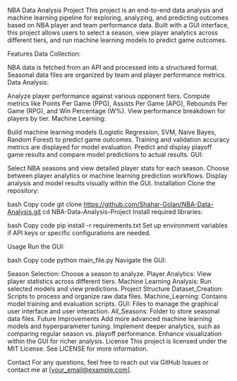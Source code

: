 NBA Data Analysis Project
This project is an end-to-end data analysis and machine learning pipeline for exploring, analyzing, and predicting outcomes based on NBA player and team performance data. Built with a GUI interface, this project allows users to select a season, view player analytics across different tiers, and run machine learning models to predict game outcomes.

Features
Data Collection:

NBA data is fetched from an API and processed into a structured format.
Seasonal data files are organized by team and player performance metrics.
Data Analysis:

Analyze player performance against various opponent tiers.
Compute metrics like Points Per Game (PPG), Assists Per Game (APG), Rebounds Per Game (RPG), and Win Percentage (W%).
View performance breakdown for players by tier.
Machine Learning:

Build machine learning models (Logistic Regression, SVM, Naive Bayes, Random Forest) to predict game outcomes.
Training and validation accuracy metrics are displayed for model evaluation.
Predict and display playoff game results and compare model predictions to actual results.
GUI:

Select NBA seasons and view detailed player stats for each season.
Choose between player analytics or machine learning prediction workflows.
Display analysis and model results visually within the GUI.
Installation
Clone the repository:

bash
Copy code
git clone https://github.com/Shahar-Golan/NBA-Data-Analysis.git
cd NBA-Data-Analysis-Project
Install required libraries:

bash
Copy code
pip install -r requirements.txt
Set up environment variables if API keys or specific configurations are needed.

Usage
Run the GUI:

bash
Copy code
python main_file.py
Navigate the GUI:

Season Selection: Choose a season to analyze.
Player Analytics: View player statistics across different tiers.
Machine Learning Analysis: Run selected models and view predictions.
Project Structure
Dataset_Creation: Scripts to process and organize raw data files.
Machine_Learning: Contains model training and evaluation scripts.
GUI: Files to manage the graphical user interface and user interaction.
All_Seasons: Folder to store seasonal data files.
Future Improvements
Add more advanced machine learning models and hyperparameter tuning.
Implement deeper analytics, such as comparing regular season vs. playoff performance.
Enhance visualization within the GUI for richer analysis.
License
This project is licensed under the MIT License. See LICENSE for more information.

Contact
For any questions, feel free to reach out via GitHub Issues or contact me at [your_email@example.com].